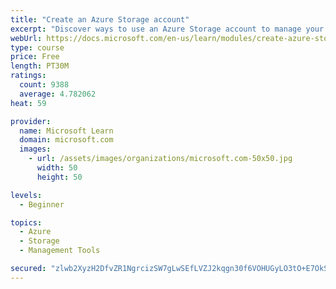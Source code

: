 ```yaml
---
title: "Create an Azure Storage account"
excerpt: "Discover ways to use an Azure Storage account to manage your data for billing, access, and storage location of your blobs, files, queues, and tables."
webUrl: https://docs.microsoft.com/en-us/learn/modules/create-azure-storage-account/
type: course
price: Free
length: PT30M
ratings:
  count: 9388
  average: 4.782062
heat: 59

provider:
  name: Microsoft Learn
  domain: microsoft.com
  images:
    - url: /assets/images/organizations/microsoft.com-50x50.jpg
      width: 50
      height: 50

levels:
  - Beginner

topics:
  - Azure
  - Storage
  - Management Tools

secured: "zlwb2XyzH2DfvZR1NgrcizSW7gLwSEfLVZJ2kqgn30f6VOHUGyLO3tO+E7OkSvfVcVpfe/X8cW8ZjByIPY+9d1kuIKZ3CF+/TTdwh1dkUAvTBatECUFSuNOkXOnodfsboavpKNtmc1F4IlEkF21qfP7DnO/ZwP0rV+O9ddXfxaAlP4t1FW+oOhtUrEaKtzeMadqBOPAcqWKEcTikOgjaOXl8PrgWFw0ZeMwxIxoOpEGi/mR+iaxkhPMivGxtjAPzln84lYepJftVH2XONKHy2qbHH9qbz328Fhs89ueDyYDAowz5tVA2rD6Cj+8yJbSkGN+AlPrfxI4W2c43bJUW9NKY/goBwNNeQzvsKRF6rkvzVSAQzmS7FseoCDf5R9U4w3WAojbSPyV0gRHRyUEozDTPvqLvJHNnZQHW/6wGaJQ=;KB200rXBRJO6vL3hdLpoWw=="
---
```


